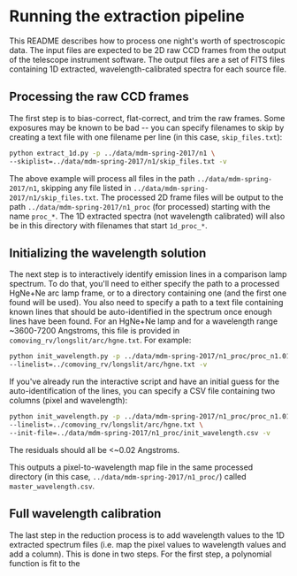 Running the extraction pipeline
===============================

This README describes how to process one night's worth of spectroscopic data.
The input files are expected to be 2D raw CCD frames from the output of the
telescope instrument software. The output files are a set of FITS files
containing 1D extracted, wavelength-calibrated spectra for each source file.

Processing the raw CCD frames
-----------------------------

The first step is to bias-correct, flat-correct, and trim the raw frames. Some
exposures may be known to be bad -- you can specify filenames to skip by
creating a text file with one filename per line (in this case,
``skip_files.txt``):

```bash
python extract_1d.py -p ../data/mdm-spring-2017/n1 \
--skiplist=../data/mdm-spring-2017/n1/skip_files.txt -v
```

The above example will process all files in the path
``../data/mdm-spring-2017/n1``, skipping any file listed in
``../data/mdm-spring-2017/n1/skip_files.txt``. The processed 2D frame files will
be output to the path ``../data/mdm-spring-2017/n1_proc`` (for processed)
starting with the name ``proc_*``. The 1D extracted spectra (not wavelength
calibrated) will also be in this directory with filenames that start
``1d_proc_*``.

Initializing the wavelength solution
------------------------------------

The next step is to interactively identify emission lines in a comparison lamp
spectrum. To do that, you'll need to either specify the path to a processed
HgNe+Ne arc lamp frame, or to a directory containing one (and the first one
found will be used). You also need to specify a path to a text file containing
known lines that should be auto-identified in the spectrum once enough lines
have been found. For an HgNe+Ne lamp and for a wavelength range ~3600-7200
Angstroms, this file is provided in ``comoving_rv/longslit/arc/hgne.txt``. For
example:

```bash
python init_wavelength.py -p ../data/mdm-spring-2017/n1_proc/proc_n1.0137.fit \
--linelist=../comoving_rv/longslit/arc/hgne.txt -v
```

If you've already run the interactive script and have an initial guess for the
auto-identification of the lines, you can specify a CSV file containing two
columns (pixel and wavelength):

```bash
python init_wavelength.py -p ../data/mdm-spring-2017/n1_proc/proc_n1.0137.fit \
--linelist=../comoving_rv/longslit/arc/hgne.txt \
--init-file=../data/mdm-spring-2017/n1_proc/init_wavelength.csv -v
```

The residuals should all be <~0.02 Angstroms.

This outputs a pixel-to-wavelength map file in the same processed directory
(in this case, ``../data/mdm-spring-2017/n1_proc/``) called
``master_wavelength.csv``.

Full wavelength calibration
---------------------------

The last step in the reduction process is to add wavelength values to the 1D
extracted spectrum files (i.e. map the pixel values to wavelength values and add
a column). This is done in two steps. For the first step, a polynomial function
is fit to the
